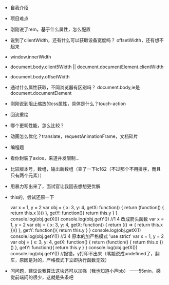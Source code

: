 - 自我介绍
- 项目难点
- 刚刚说了rem，基于什么属性，怎么配置
- 说到了clientWidth，还有什么可以获取设备宽度吗？ offsetWidth，还有想不起来
- window.innerWidth
- document.body.client5Width || document.documentElement.clientWidth
-  document.body.offsetWidth 
- 通过什么属性获取，不同浏览器有区别吗？ document.body,ie是document.documentElement
- 刚刚说到阻止缩放的css属性，具体是什么？touch-action
- 回流重绘
- 哪个更耗性能，怎么比较？
- 动画怎么优化？translate，requestAnimationFrame，文档碎片
- 编程题
- 看你封装了axios，来道并发限制...
- 比较版本号，数组，输出新数组（查了一下lc162（不过那个不用排序，而且只有两个元素））
- 用暴力写出来了，面试官让我回去想想更优解
- this的，尝试还原一下

    var x = 1, y = 2
    var obj = {
      x: 3,
      y: 4,
      getX: function() {
        return (function() {
          return this.x
        })()
      },
      getY: function(){
        return this.y
      }
    }
    console.log(obj.getX())
    console.log(obj.getY())
    //1 4 
    改成箭头函数
    var x = 1, y = 2
    var obj = {
      x: 3,
      y: 4,
      getX: function() {
        return (() => {
          return this.x
        })()
      },
      getY: function(){
        return this.y
      }
    }
    console.log(obj.getX())
    console.log(obj.getY())
    //3 4
    原本的加严格模式
    'use strict'
    var x = 1, y = 2
    var obj = {
      x: 3,
      y: 4,
      getX: function() {
        return (function() {
          return this.x
        })()
      },
      getY: function(){
        return this.y
      }
    }
    console.log(obj.getX())
    console.log(obj.getY())
    //报错，y打印不出来（嘴瓢说成undefined了，翻车，原因是对的，严格模式下立即执行函数无效）
- 问问题，建议说我算法这块还可以加强（我也知道小声bb）
——55min，感觉前端问的很少，这就是头条吧
